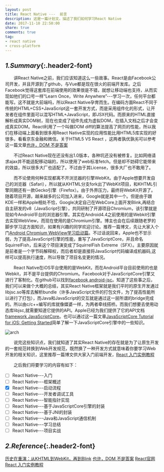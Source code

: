 ```yaml
---
layout: post
title: React Native ---  前言
description: 这是一篇计划文，描述了我们如何学习React Native
date: 2017-11-10 22:50:00
share: true
comments: true
tag:
- react native
- cross-platform
---
```

## *1.Summary*{:.header2-font}

&emsp;&emsp;讲React Native之前，我们应该知道这么一些故事。React是由Facebook公司开发，并且开源到了github，与Vue都是现在很火的前端开发库。之后Facebook觉得这套库在前端使用的效果很是不错，就想让移动端也支持，从而实现如他们的口号一样“Learn Once，Write Anywhere”---学习一次，任何平台都能写。这不就是大前端吗，所以React Native孕育而生。在编码方面React不同于传统的HTML+CSS+JavaScript这一套开发方式，而是采用组件化的形式，让开发者在组件里面可以混写HTML+JavaScript，即JSX代码。而原来的HTML直接解析成真实DOM树，现在也变成了组件先成为虚拟DOM，在插入文档之后才会变成真实DOM。React利用了一个叫做DOM diff的算法提高了网页的性能，所以我们在移动端上面看到很多用React Native实现的应用性能比用HTML5库实现的好很多。看看京东金融和微信。关于HTML5 VS React ，这两者孰优孰劣可以参考这一篇文章[也许，DOM 不是答案](http://www.ruanyifeng.com/blog/2015/02/future-of-dom.html)

&emsp;&emsp;不过React Native现在还没有出1.0版本，各种坑还没有被修复。比如网络请求ajax并不能适配移动端的，所以使用了web标准fetch。但是却不妨碍它能带来的效益，所以很多大厂也适配了。不过由于其License，很多大厂也不敢用了。

&emsp;&emsp;而不论使用何种实现都离不开浏览器的引擎WebKit。由于Apple想要开发自己的浏览器（Safari），所以就从KHTML分支fork出了WebKit项目，和KHTML引擎同期还有一款Gecko引擎（Firefox）。由于外界压力，最终将WebKit开源了。随着项目开源，越来越多的公司加入进来，Google就是其中一个。但是由于跟KDE一样和Apple相处不恰，Google决定自己在WebCore上面开发Blink,再结合自主研发的v8（JavaScript引擎），共同研制了开源项目Chromium，该引擎就是现如今Android平台的浏览器引擎。其实在Android4.4之前使用的是Webkit引擎去实现WebView，而现在使用的是Chromium引擎。博主也会在后续跟随老罗的脚步学习这方面知识，如果有兴趣的同学欢迎讨论。推荐一篇博文，先让大家入个门[Android Chromium WebView学习启动篇](http://blog.csdn.net/luoshengyang/article/details/46569161)。不过话说回来，Apple也不甘示弱，为了提高JavaScript引擎的性能，重写了JavaScriptCore，并且命名SquirrelFish，后来这个项目演变成了SquirrelFish  Extreme（SFX）。主要原因就是前者是一个字节码解释权，而后者却是直接将JavaScript代码编译成机器码,这样可以提高执行速度，所以导致了项目名变更的情况。

&emsp;&emsp;React Native在iOS平台使用的是WebKit，而在Android平台目前使用的也是Webkit，并不是平台提供的Chromium。Facebook对于JavaScriptCore引擎又进行了客制化。在github可以找到[facebook android-jsc](https://github.com/facebook/android-jsc)。知道了这些事之后，我们可以来做个大概的总结，其实React Native框架就是我们平时的原生开发通过libjsc.so等库去解析bundle（许多JavaScript文件的打包文件，为了提高性能所以进行了打包），而Java和JavaScript的交互就是通过这一层所谓的bridge完成的。所以由c/c++编写的库就像媒婆一样，为两者牵线搭桥。而我们想要去使用动态库libjsc,就需要知道它提供的API。Apple已经为我们提供了它的API文档[framework JavaScriptCore](https://developer.apple.com/documentation/javascriptcore)。也可以通过这一篇文章[JavaScriptCore Tutorial for iOS: Getting Started](https://www.raywenderlich.com/124075/javascriptcore-tutorial)简单了解一下JavaScriptCore引擎中的一些知识。

![arch]({{site.baseurl}}/asset/2017-11-10-react-native-foreword-arch.jpeg)


&emsp;&emsp;说完这些知识点，我们就知道了其实React Native的存在就是为了让原生开发的一套规范转换到Web开发规范，既然换了一种开发方式就意味着你要学习Web开发的相关知识，这里推荐一篇博文供大家入门前端开发，[React 入门实例教程](http://www.ruanyifeng.com/blog/2015/03/react.html)

&emsp;&emsp;之后我们将要学习的内容有如下：

- [ ] React Native---入门
- [ ] React Native---框架概述
- [x] React Native---启动流程
- [ ] React Native---开发者调试工具
- [ ] React Native---智能指针实现
- [ ] React Native---基于JavaScriptCore引擎的封装
- [ ] React Native---基于JNI的封装
- [ ] React Native---Java和JavaScript通信机制
- [ ] React Native---学习总结
- [ ] React Native---项目实战

## *2.Reference*{:.header2-font}

[历史在重演：从KHTML到WebKit，再到Blink](https://36kr.com/p/202396.html)
[也许，DOM 不是答案](http://www.ruanyifeng.com/blog/2015/02/future-of-dom.html)
[React官网](https://reactjs.org/docs/hello-world.html)
[React 入门实例教程](http://www.ruanyifeng.com/blog/2015/03/react.html)
